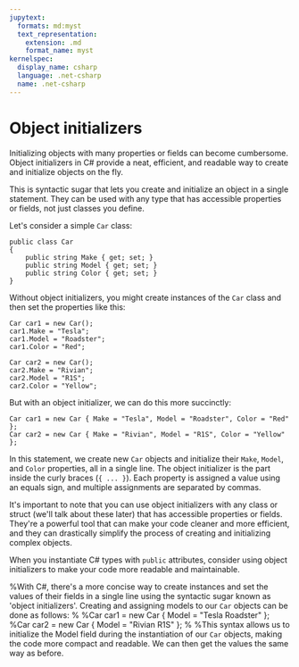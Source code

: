 ```yaml
---
jupytext:
  formats: md:myst
  text_representation:
    extension: .md
    format_name: myst
kernelspec:
  display_name: csharp
  language: .net-csharp
  name: .net-csharp
---
```


# Object initializers

Initializing objects with many properties or fields can become cumbersome. Object initializers in C# provide a neat, efficient, and readable way to create and initialize objects on the fly.

This is syntactic sugar that lets you create and initialize an object in a single statement. They can be used with any type that has accessible properties or fields, not just classes you define.

Let's consider a simple `Car` class:

```{code-cell}
public class Car
{
    public string Make { get; set; }
    public string Model { get; set; }
    public string Color { get; set; }
}
```

Without object initializers, you might create instances of the `Car` class and then set the properties like this:

```{code-cell}
Car car1 = new Car();
car1.Make = "Tesla";
car1.Model = "Roadster";
car1.Color = "Red";

Car car2 = new Car();
car2.Make = "Rivian";
car2.Model = "R1S";
car2.Color = "Yellow";
```

But with an object initializer, we can do this more succinctly:

```{code-cell}
Car car1 = new Car { Make = "Tesla", Model = "Roadster", Color = "Red" };
Car car2 = new Car { Make = "Rivian", Model = "R1S", Color = "Yellow" };
```

In this statement, we create new `Car` objects and initialize their `Make`, `Model`, and `Color` properties, all in a single line. The object initializer is the part inside the curly braces (`{ ... }`). Each property is assigned a value using an equals sign, and multiple assignments are separated by commas.

It's important to note that you can use object initializers with any class or struct (we'll talk about these later) that has accessible properties or fields. They're a powerful tool that can make your code cleaner and more efficient, and they can drastically simplify the process of creating and initializing complex objects.

When you instantiate C# types with `public` attributes, consider using object initializers to make your code more readable and maintainable.


%With C#, there's a more concise way to create instances and set the values of their fields in a single line using the syntactic sugar known as 'object initializers'. Creating and assigning models to our `Car` objects can be done as follows:
%
%Car car1 = new Car { Model = "Tesla Roadster" };
%Car car2 = new Car { Model = "Rivian R1S" };
%
%This syntax allows us to initialize the Model field during the instantiation of our `Car` objects, making the code more compact and readable. We can then get the values the same way as before.
